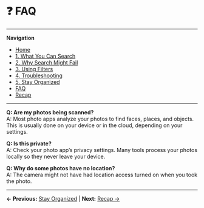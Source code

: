 # ❓ FAQ

---
**Navigation**
- [Home](index.md)
- [1. What You Can Search](what-you-can-search.md)
- [2. Why Search Might Fail](why-search-fails.md)
- [3. Using Filters](filters.md)
- [4. Troubleshooting](troubleshooting.md)
- [5. Stay Organized](stay-organized.md)
- [FAQ](faq.md)
- [Recap](recap.md)
---

**Q: Are my photos being scanned?**  
A: Most photo apps analyze your photos to find faces, places, and objects. This is usually done on your device or in the cloud, depending on your settings.

**Q: Is this private?**  
A: Check your photo app’s privacy settings. Many tools process your photos locally so they never leave your device.

**Q: Why do some photos have no location?**  
A: The camera might not have had location access turned on when you took the photo.

---
**← Previous:** [Stay Organized](stay-organized.md) | **Next:** [Recap →](recap.md)
